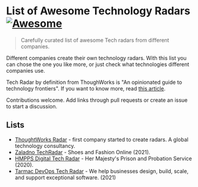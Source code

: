 # List of Awesome Technology Radars [![Awesome](https://awesome.re/badge.svg)](https://awesome.re)

> Carefully curated list of awesome Tech radars from different companies.

Different companies create their own technology radars. With this list you can chose the one you like more, or just check what technologies different companies use.

Tech Radar by definition from ThoughWorks is "An opinionated guide to technology frontiers". If you want to know more, read [this article](https://medium.com/@AndreyNovikov/technology-radar-for-technology-strategy-what-is-it-and-how-to-build-it-ec4dcb8ce554).

Contributions welcome. Add links through pull requests or create an issue to start a discussion.

## Lists

- [ThoughtWorks Radar](https://www.thoughtworks.com/radar) - first company started to create radars. A global technology consultancy.
- [Zaladno TechRadar](https://opensource.zalando.com/tech-radar/) - Shoes and Fashion Online (2021).
- [HMPPS Digital Tech Radar](https://ministryofjustice.github.io/hmpps-digital-tech-radar/docs/index.html) - Her Majesty's Prison and Probation Service (2020).
- [Tarmac DevOps Tech Radar](https://tarmac.io/techradar.html) - We help businesses design, build, scale, and support exceptional software. (2021)
